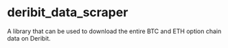 # deribit_data_scraper
A library that can be used to download the entire BTC and ETH option chain data on Deribit.
